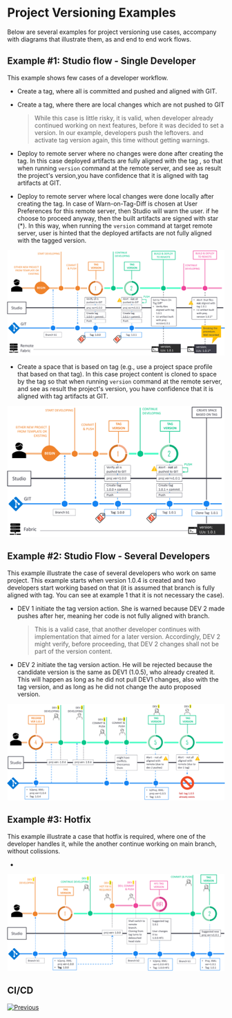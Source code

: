# Project Versioning Examples

Below are several examples for project versioning use cases, accompany with diagrams that illustrate them, as and end to end work flows.



## Example #1: Studio flow - Single Developer 

This example shows few cases of a developer workflow.

* Create a tag, where all is committed and pushed and aligned with GIT.

* Create a tag, where there are local changes which are not pushed to GIT

  > While this case is little risky, it is valid, when developer already continued working on next features, before it was decided to set a version. In our example, developers push the leftovers. and activate tag version again, this time without getting warnings.

<studio> 

* Deploy to remote server where no changes were done after creating the tag. In this case deployed artifacts are fully aligned with the tag , so that when running `version` command at the remote server, and see as result the project's version,you have confidence that it is aligned with tag artifacts at GIT.

* Deploy to remote server where local changes were done locally after creating the tag. In case of Warn-on-Tag-Diff is chosen at User Preferences for this remote server, then Studio will warn the user. if he choose to proceed anyway, then the built artifacts are signed with star (*). In this way, when running the `version` command at target remote server, user is hinted that the deployed artifacts are not fully aligned with the tagged version.



![diagram](images/04_single_dev_diagram.png)

</studio> 

<web>

* Create a space that is based on tag (e.g., use a project space profile that based on that tag). In this case project content is cloned to space by the tag so that when running `version` command at the remote server, and see as result the project's version, you have confidence that it is aligned with tag artifacts at GIT.

  

![diagram](images/04_web_single_dev_diagram.png)

</web>



## Example #2: Studio Flow - Several Developers

This example illustrate the case of several developers who work on same project. This example starts when version 1.0.4 is created and two developers start working based on that (it is assumed that branch is fully aligned with tag. You can see at example 1 that it is not necessary the case).

* DEV 1 initiate the tag version action. She is warned because DEV 2 made pushes after her, meaning her code is not fully aligned with branch. 

  >  This is a valid case, that another developer continues with implementation that aimed for a later version. Accordingly, DEV 2 might verify, before proceeding, that DEV 2 changes shall not be part of the version content.

* DEV 2 initiate the tag version action. He will be rejected because the candidate version is the same as DEV1 (1.0.5), who already created it. This will happen as long as he did not pull DEV1 changes, also with the tag version, and as long as he did not change the auto proposed version.



![diagram](images/04_few_dev_diagram.png)



## Example #3: Hotfix

This example illustrate a case that hotfix is required, where one of the developer handles it, while the another continue working on main branch, without colissions.

* 



![diagram](images/04_hotfix_diagram.png)





## CI/CD



[![Previous](/articles/images/Previous.png)](/articles/16_deploy_fabric/04_project_versioning.md)

